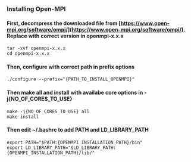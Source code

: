 ### Installing Open-MPI

#### First, decompress the downloaded file from [https://www.open-mpi.org/software/ompi/](https://www.open-mpi.org/software/ompi/). Replace with correct version in openmpi-x.x.x
 ```
 tar -xvf openmpi-x.x.x
 cd openmpi-x.x.x
 ```
#### Then, configure with correct path in prefix options
 ```
 ./configure --prefix="{PATH_TO_INSTALL_OPENMPI}"
 ```
#### Then make all and install with availabe core options in -j{NO_OF_CORES_TO_USE} 
 ```
 make -j{NO_OF_CORES_TO_USE} all
 make install
 ```
#### Then edit ~/.bashrc to add PATH and LD_LIBRARY_PATH
 ```
 export PATH="$PATH:{OPENMPI_INSTALLATION_PATH}/bin"
 export LD_LIBRARY_PATH="$LD_LIBRARY_PATH:{OPENMPI_INSTALLATION_PATH}/lib/"
 ```
